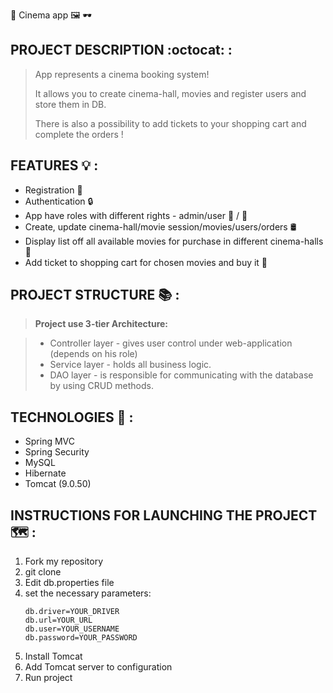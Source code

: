 :movie_camera: Cinema app :framed_picture: :dark_sunglasses:
## PROJECT DESCRIPTION  :octocat: :
> App represents a cinema booking system!
>
>It allows you to create cinema-hall, movies and register users and store them in DB. 
>
>There is also a possibility to add tickets to your shopping cart and complete the orders !

## FEATURES 💡 :
* Registration 📝
* Authentication 🔒
* App have roles with different rights - admin/user 👑 / 👤
* Create, update cinema-hall/movie session/movies/users/orders 🛢️
* Display list off all available movies for purchase in different cinema-halls 📃
* Add ticket to shopping cart for chosen movies and buy it 💸

## PROJECT STRUCTURE 📚 :
>**Project use 3-tier Architecture:**

>* Controller layer - gives user control under web-application (depends on his role)
>* Service layer - holds all business logic.
>* DAO layer - is responsible for communicating with the database by using CRUD methods.

## TECHNOLOGIES 🧬 :
* Spring MVC
* Spring Security
* MySQL
* Hibernate
* Tomcat (9.0.50)

## INSTRUCTIONS FOR LAUNCHING THE PROJECT 🗺️ :
1. Fork my repository
2. git clone
3. Edit db.properties file
4. set the necessary parameters:
    ```
    db.driver=YOUR_DRIVER
    db.url=YOUR_URL
    db.user=YOUR_USERNAME
    db.password=YOUR_PASSWORD
    ```
5. Install Tomcat
6. Add Tomcat server to configuration
7. Run project



